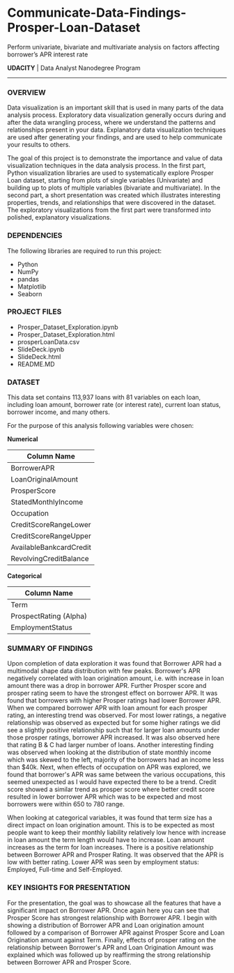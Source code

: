 # Communicate-Data-Findings-Prosper-Loan-Dataset
Perform univariate, bivariate and multivariate analysis on factors affecting borrower’s APR interest rate

**UDACITY** | Data Analyst Nanodegree Program

---

### OVERVIEW

Data visualization is an important skill that is used in many parts of the data analysis process. Exploratory data visualization generally occurs during and after the data wrangling process, where we understand the patterns and relationships present in your data. Explanatory data visualization techniques are used after generating your findings, and are used to help communicate your results to others.

The goal of this project is to demonstrate the importance and value of data visualization techniques in the data analysis process. In the first part, Python visualization libraries are used to systematically explore Prosper Loan dataset, starting from plots of single variables (Univariate) and building up to plots of multiple variables (bivariate and multivariate). In the second part, a short presentation was created which illustrates interesting properties, trends, and relationships that were discovered in the dataset. The exploratory visualizations from the first part were transformed into polished, explanatory visualizations.

### DEPENDENCIES

The following libraries are required to run this project:

- Python
- NumPy
- pandas
- Matplotlib
- Seaborn

### PROJECT FILES
<ul>
  <li>Prosper_Dataset_Exploration.ipynb</li>
  <li>Prosper_Dataset_Exploration.html</li>
  <li>prosperLoanData.csv</li>
  <li>SlideDeck.ipynb</li>
  <li>SlideDeck.html</li>
  <li>README.MD</li>
</ul>

### DATASET

This data set contains 113,937 loans with 81 variables on each loan, including loan amount, borrower rate (or interest rate), current loan status, borrower income, and many others.

For the purpose of this analysis following variables were chosen:

**Numerical** 

| Column Name |
|----------|
| BorrowerAPR |
| LoanOriginalAmount |
| ProsperScore |
| StatedMonthlyIncome |
| Occupation |
| CreditScoreRangeLower |
| CreditScoreRangeUpper |
| AvailableBankcardCredit |
| RevolvingCreditBalance |

**Categorical**

| Column Name |
|----------|
| Term |
| ProspectRating (Alpha) |
| EmploymentStatus |

### SUMMARY OF FINDINGS

Upon completion of data exploration it was found that Borrower APR had a multimodal shape data distribution with few peaks. Borrower's APR negatively correlated with loan origination amount, i.e. with increase in loan amount there was a drop in borrower APR. Further Prosper score and prosper rating seem to have the strongest effect on borrower APR. It was found that borrowers with higher Prosper ratings had lower Borrower APR. When we compared borrower APR with loan amount for each prosper rating, an interesting trend was observed. For most lower ratings, a negative relationship was observed as expected but for some higher ratings we did see a slightly positive relationship such that for larger loan amounts under those prosper ratings, borrower APR increased. It was also observed here that rating B & C had larger number of loans. Another interesting finding was observed when looking at the distribution of state monthly income which was skewed to the left, majority of the borrowers had an income less than $40k. Next, when effects of occupation on APR was explored, we found that borrower's APR was same between the various occupations, this seemed unexpected as I would have expected there to be a trend. Credit score showed a similar trend as prosper score where better credit score resulted in lower borrower APR which was to be expected and most borrowers were within 650 to 780 range.

When looking at categorical variables, it was found that term size has a direct impact on loan origination amount. This is to be expected as most people want to keep their monthly liability relatively low hence with increase in loan amount the term length would have to increase. Loan amount increases as the term for loan increases. There is a positive relationship between Borrower APR and Prosper Rating. It was observed that the APR is low with better rating. Lower APR was seen by employment status: Employed, Full-time and Self-Employed.

### KEY INSIGHTS FOR PRESENTATION

For the presentation, the goal was to showcase all the features that have a significant impact on Borrower APR. Once again here you can see that Prosper Score has strongest relationship with Borrower APR. I begin with showing a distribution of Borrower APR and Loan origination amount followed by a comparison of Borrower APR against Prosper Score and Loan Origination amount against Term. Finally, effects of prosper rating on the relationship between Borrower's APR and Loan Origination Amount was explained which was followed up by reaffirming the strong relationship between Borrower APR and Prosper Score.
